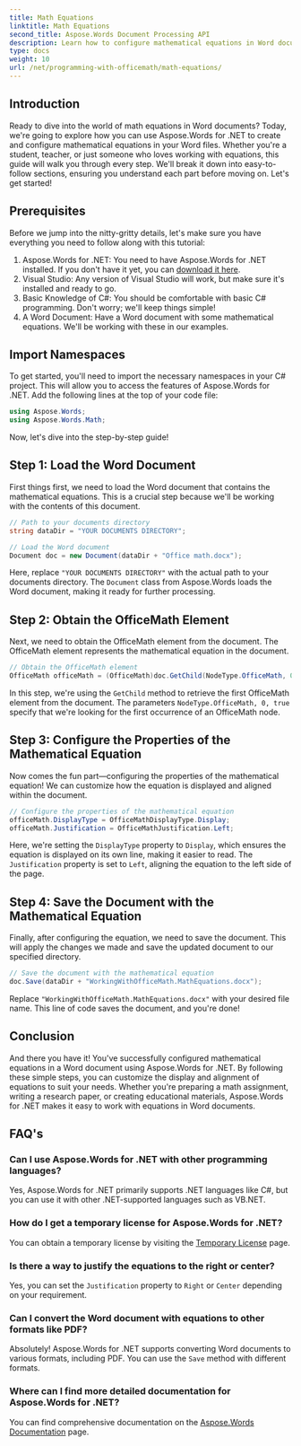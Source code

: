 ```yaml
---
title: Math Equations
linktitle: Math Equations
second_title: Aspose.Words Document Processing API
description: Learn how to configure mathematical equations in Word documents using Aspose.Words for .NET. Step-by-step guide with examples, FAQs, and more.
type: docs
weight: 10
url: /net/programming-with-officemath/math-equations/
---
```

## Introduction

Ready to dive into the world of math equations in Word documents? Today, we're going to explore how you can use Aspose.Words for .NET to create and configure mathematical equations in your Word files. Whether you're a student, teacher, or just someone who loves working with equations, this guide will walk you through every step. We'll break it down into easy-to-follow sections, ensuring you understand each part before moving on. Let's get started!

## Prerequisites

Before we jump into the nitty-gritty details, let's make sure you have everything you need to follow along with this tutorial:

1. Aspose.Words for .NET: You need to have Aspose.Words for .NET installed. If you don't have it yet, you can [download it here](https://releases.aspose.com/words/net/).
2. Visual Studio: Any version of Visual Studio will work, but make sure it's installed and ready to go.
3. Basic Knowledge of C#: You should be comfortable with basic C# programming. Don't worry; we'll keep things simple!
4. A Word Document: Have a Word document with some mathematical equations. We'll be working with these in our examples.

## Import Namespaces

To get started, you'll need to import the necessary namespaces in your C# project. This will allow you to access the features of Aspose.Words for .NET. Add the following lines at the top of your code file:

```csharp
using Aspose.Words;
using Aspose.Words.Math;
```

Now, let's dive into the step-by-step guide!

## Step 1: Load the Word Document

First things first, we need to load the Word document that contains the mathematical equations. This is a crucial step because we'll be working with the contents of this document.

```csharp
// Path to your documents directory
string dataDir = "YOUR DOCUMENTS DIRECTORY";

// Load the Word document
Document doc = new Document(dataDir + "Office math.docx");
```

Here, replace `"YOUR DOCUMENTS DIRECTORY"` with the actual path to your documents directory. The `Document` class from Aspose.Words loads the Word document, making it ready for further processing.

## Step 2: Obtain the OfficeMath Element

Next, we need to obtain the OfficeMath element from the document. The OfficeMath element represents the mathematical equation in the document.

```csharp
// Obtain the OfficeMath element
OfficeMath officeMath = (OfficeMath)doc.GetChild(NodeType.OfficeMath, 0, true);
```

In this step, we're using the `GetChild` method to retrieve the first OfficeMath element from the document. The parameters `NodeType.OfficeMath, 0, true` specify that we're looking for the first occurrence of an OfficeMath node.

## Step 3: Configure the Properties of the Mathematical Equation

Now comes the fun part—configuring the properties of the mathematical equation! We can customize how the equation is displayed and aligned within the document.

```csharp
// Configure the properties of the mathematical equation
officeMath.DisplayType = OfficeMathDisplayType.Display;
officeMath.Justification = OfficeMathJustification.Left;
```

Here, we're setting the `DisplayType` property to `Display`, which ensures the equation is displayed on its own line, making it easier to read. The `Justification` property is set to `Left`, aligning the equation to the left side of the page.

## Step 4: Save the Document with the Mathematical Equation

Finally, after configuring the equation, we need to save the document. This will apply the changes we made and save the updated document to our specified directory.

```csharp
// Save the document with the mathematical equation
doc.Save(dataDir + "WorkingWithOfficeMath.MathEquations.docx");
```

Replace `"WorkingWithOfficeMath.MathEquations.docx"` with your desired file name. This line of code saves the document, and you're done!

## Conclusion

And there you have it! You've successfully configured mathematical equations in a Word document using Aspose.Words for .NET. By following these simple steps, you can customize the display and alignment of equations to suit your needs. Whether you're preparing a math assignment, writing a research paper, or creating educational materials, Aspose.Words for .NET makes it easy to work with equations in Word documents.

## FAQ's

### Can I use Aspose.Words for .NET with other programming languages?
Yes, Aspose.Words for .NET primarily supports .NET languages like C#, but you can use it with other .NET-supported languages such as VB.NET.

### How do I get a temporary license for Aspose.Words for .NET?
You can obtain a temporary license by visiting the [Temporary License](https://purchase.aspose.com/temporary-license/) page.

### Is there a way to justify the equations to the right or center?
Yes, you can set the `Justification` property to `Right` or `Center` depending on your requirement.

### Can I convert the Word document with equations to other formats like PDF?
Absolutely! Aspose.Words for .NET supports converting Word documents to various formats, including PDF. You can use the `Save` method with different formats.

### Where can I find more detailed documentation for Aspose.Words for .NET?
You can find comprehensive documentation on the [Aspose.Words Documentation](https://reference.aspose.com/words/net/) page.
